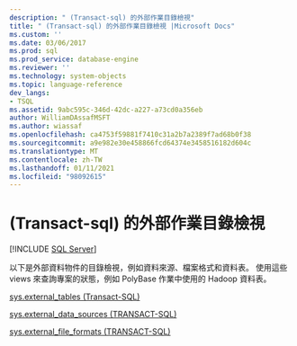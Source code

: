 ```yaml
---
description: " (Transact-sql) 的外部作業目錄檢視"
title: " (Transact-sql) 的外部作業目錄檢視 |Microsoft Docs"
ms.custom: ''
ms.date: 03/06/2017
ms.prod: sql
ms.prod_service: database-engine
ms.reviewer: ''
ms.technology: system-objects
ms.topic: language-reference
dev_langs:
- TSQL
ms.assetid: 9abc595c-346d-42dc-a227-a73cd0a356eb
author: WilliamDAssafMSFT
ms.author: wiassaf
ms.openlocfilehash: ca4753f59881f7410c31a2b7a2389f7ad68b0f38
ms.sourcegitcommit: a9e982e30e458866fcd64374e3458516182d604c
ms.translationtype: MT
ms.contentlocale: zh-TW
ms.lasthandoff: 01/11/2021
ms.locfileid: "98092615"
---
```

# <a name="external-operations-catalog-views-transact-sql"></a> (Transact-sql) 的外部作業目錄檢視
[!INCLUDE [SQL Server](../../includes/applies-to-version/sqlserver.md)]

  以下是外部資料物件的目錄檢視，例如資料來源、檔案格式和資料表。 使用這些 views 來查詢專案的狀態，例如 PolyBase 作業中使用的 Hadoop 資料表。  
  
 [sys.external_tables &#40;Transact-SQL&#41;](../../relational-databases/system-catalog-views/sys-external-tables-transact-sql.md)  
  
 [sys.external_data_sources &#40;TRANSACT-SQL&#41;](../../relational-databases/system-catalog-views/sys-external-data-sources-transact-sql.md)  
  
 [sys.external_file_formats &#40;TRANSACT-SQL&#41;](../../relational-databases/system-catalog-views/sys-external-file-formats-transact-sql.md)  
  
  
